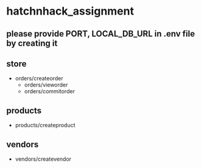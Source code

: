 # hatchnhack_assignment

## please provide PORT, LOCAL_DB_URL in .env file by creating it

## store
- orders/createorder
    - orders/vieworder
    - orders/commitorder
    
## products
   - products/createproduct
   
## vendors
   - vendors/createvendor
 
